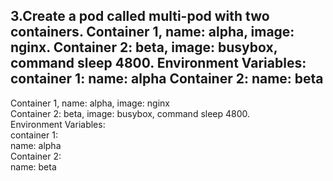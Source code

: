 3.Create a pod called multi-pod with two containers. Container 1, name: alpha, image: nginx. Container 2: beta, image: busybox, command sleep 4800.   Environment Variables: container 1:   name: alpha   Container 2:   name: beta 
----------------------------    
Container 1, name: alpha, image: nginx   
Container 2: beta, image: busybox, command sleep 4800.   
Environment Variables:   
container 1:   
name: alpha   
Container 2:   
name: beta   

